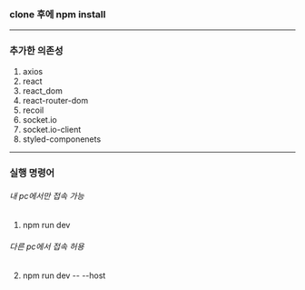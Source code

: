 ### clone 후에 npm install
---
### 추가한 의존성
1. axios
2. react
3. react_dom
4. react-router-dom
5. recoil
6. socket.io
7. socket.io-client
8. styled-componenets
---
### 실행 명령어
###### 내 pc에서만 접속 가능
1. npm run dev
###### 다른 pc에서 접속 허용
2. npm run dev -- --host